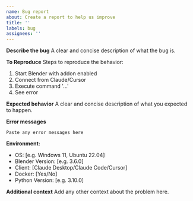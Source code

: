 ```yaml
---
name: Bug report
about: Create a report to help us improve
title: ''
labels: bug
assignees: ''
---
```


**Describe the bug**
A clear and concise description of what the bug is.

**To Reproduce**
Steps to reproduce the behavior:
1. Start Blender with addon enabled
2. Connect from Claude/Cursor
3. Execute command '...'
4. See error

**Expected behavior**
A clear and concise description of what you expected to happen.

**Error messages**
```
Paste any error messages here
```

**Environment:**
 - OS: [e.g. Windows 11, Ubuntu 22.04]
 - Blender Version: [e.g. 3.6.0]
 - Client: [Claude Desktop/Claude Code/Cursor]
 - Docker: [Yes/No]
 - Python Version: [e.g. 3.10.0]

**Additional context**
Add any other context about the problem here.